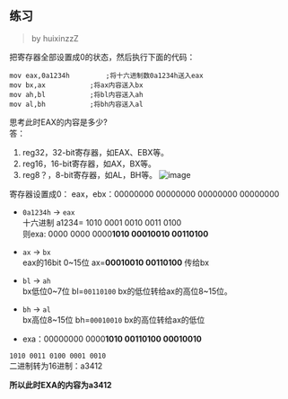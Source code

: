 ## 练习
>  by  huixinzzZ

把寄存器全部设置成0的状态，然后执行下面的代码：

    mov eax,0a1234h			;将十六进制数0a1234h送入eax
    mov bx,ax			;将ax内容送入bx
    mov ah,bl			;将bl内容送入ah
    mov al,bh			;将bh内容送入al
思考此时EAX的内容是多少?  
答：

1. reg32，32-bit寄存器，如EAX、EBX等。
2. reg16，16-bit寄存器，如AX，BX等。
3. reg8？，8-bit寄存器，如AL，BH等。
![image](https://camo.githubusercontent.com/35f51ec32b4ab2558fde0fc959d3c226ba3106fc/687474703a2f2f6d306e737433722e6d652f7573722f75706c6f6164732f323031372f31312f323930353138323336392e706e67)

寄存器设置成0：
eax，ebx：00000000 00000000 00000000 00000000

* `0a1234h` -> `eax`   
 十六进制  a1234=  1010 0001 0010 0011 0100    
则exa: 0000 0000 0000**1010 00010010 00110100**
* `ax` -> `bx`        
eax的16bit 0~15位  ax=**00010010 00110100** 传给bx

* `bl` -> `ah`  
bx低位0~7位  bl=`00110100`  bx的低位转给ax的高位8~15位。

* `bh` -> `al`  
bx高位8~15位 bh=`00010010`  bx的高位转给ax的低位

 * exa：00000000 0000**1010 00110100 00010010**  
 
`1010 0011 0100 0001 0010`  
 二进制转为16进制：a3412  
 
**所以此时EXA的内容为a3412**

